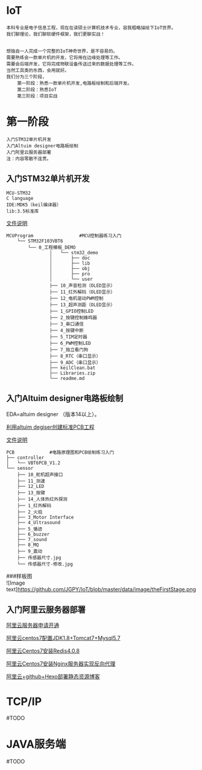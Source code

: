 
# IoT
	本科专业是电子信息工程，现在在读硕士计算机技术专业，容我粗略描绘下IoT世界。
	我们聊理论，我们聊软硬件框架，我们更聊实战！


	想独自一人完成一个完整的IoT神奇世界，是不容易的。
	需要熟练会一款单片机的开发，它将用在边缘处理等工作。
	需要会后端开发，它将完成物联设备传送过来的数据处理等工作。
	当然工具类的东西，会用就好。
	我们分为三个阶段，
		第一阶段：熟悉一款单片机开发,电路板绘制和后端开发。
		第二阶段：熟悉IoT
		第三阶段：项目实战


# 第一阶段
	入门STM32单片机开发
	入门Altuim designer电路板绘制
	入门阿里云服务器部署
	注：内容零散不连贯。
	
## 入门STM32单片机开发
	MCU-STM32
	C language
	IDE:MDK5（keil编译器）
	lib:3.5标准库
	
  [文件说明]()
  	
	MCUProgram                 #MCU控制器练习入门
        └── STM32F103VBT6
            └── 0_工程模板_DEMO
                    │   └── stm32_demo
                    │       ├── doc
                    │       ├── lib
                    │       ├── obj
                    │       ├── pro
                    │       └── user
                    ├── 10_声音检测（OLED显示）
                    ├── 11_红外解码（OLED显示）
                    ├── 12_电机驱动PWM控制
                    ├── 13_超声测距（OLED显示）
                    ├── 1_GPIO控制LED
                    ├── 2_按键控制蜂鸣器
                    ├── 3_串口通信
                    ├── 4_按键中断
                    ├── 5_TIM定时器
                    ├── 6_PWM控制LED
                    ├── 7_独立看门狗
                    ├── 8_RTC（串口显示）
                    ├── 9_ADC（串口显示）
                    ├── keilClean.bat
                    ├── Libraries.zip
                    └── readme.md

	

	
## 入门Altuim designer电路板绘制
   EDA=altuim designer （版本14以上）。
   
   [利用altuim degiser创建标准PCB工程](https://blog.csdn.net/qq_21508727/article/details/79547067)
   
   [文件说明]()
   
    PCB             #电路原理图和PCB绘制练习入门
    ├── controller
    │   └── VBT6PCB_V1.2
    └── sensor
        ├── 10_舵机超声接口
        ├── 11_测速
        ├── 12_LED
        ├── 13_按键
        ├── 14_人体热红外探测
        ├── 1_红外解码
        ├── 2_火焰
        ├── 3_Motor Interface
        ├── 4_Ultrasound
        ├── 5_循迹
        ├── 6_buzzer
        ├── 7_sound
        ├── 8_MQ
        ├── 9_震动
        ├── 传感器尺寸.jpg
        └── 传感器尺寸-修改.jpg
###样板图	
   ![Image text]https://github.com/JGPY/IoT/blob/master/data/image/theFirstStage.png

## 入门阿里云服务器部署
  [阿里云服务器申请开通]()
  
  [阿里云centos7配置JDK1.8+Tomcat7+Mysql5.7](https://blog.csdn.net/qq_21508727/article/details/79592349)
  
  [阿里云Centos7安装Redis4.0.8](https://blog.csdn.net/qq_21508727/article/details/79596423)
  
  [阿里云Centos7安装Nginx服务器实现反向代理](https://blog.csdn.net/qq_21508727/article/details/80071174)
  
  [阿里云+github+Hexo部署静态资源博客](https://blog.csdn.net/qq_21508727/article/details/80044265)

TCP/IP
===
#TODO


JAVA服务端
===
#TODO
